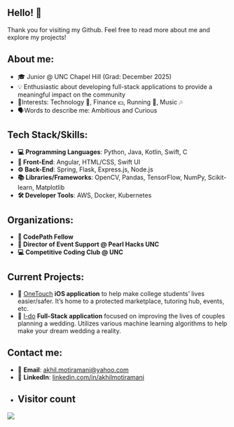 ## Hello! 👋

<!--
**akhilmotiramani/akhilmotiramani** is a ✨ _special_ ✨ repository because its `README.md` (this file) appears on your GitHub profile.

Here are some ideas to get you started:

- 🔭 I’m currently working on ...
- 🌱 I’m currently learning ...
- 👯 I’m looking to collaborate on ...
- 🤔 I’m looking for help with ...
- 💬 Ask me about ...
- 📫 How to reach me: ...
- 😄 Pronouns: ...
- ⚡ Fun fact: ...
-->


Thank you for visiting my Github. Feel free to read more about me and explore my projects! 
## About me: 
- 🎓 Junior @ UNC Chapel Hill (Grad: December 2025)
- 💡 Enthusiastic about developing full-stack applications to provide a meaningful impact on the community
- 👀Interests: Technology 📱, Finance 💵, Running 🏃, Music 🎶
- 🗣️Words to describe me: Ambitious and Curious
## Tech Stack/Skills:
- **💻 Programming Languages**: Python, Java, Kotlin, Swift, C
- **🎨 Front-End**: Angular, HTML/CSS, Swift UI
- **⚙️ Back-End**: Spring, Flask, Express.js, Node.js
- **📚 Libraries/Frameworks**: OpenCV, Pandas, TensorFlow, NumPy, Scikit-learn, Matplotlib
- **🛠️ Developer Tools**: AWS, Docker, Kubernetes
## Organizations:
-  **🚀 CodePath Fellow**
- **🎤 Director of Event Support @ Pearl Hacks UNC**
- **💻 Competitive Coding Club @ UNC**
##  Current Projects:
- 📱 [OneTouch](https://www.onetouchmobileapp.com) **iOS application** to help make college students’ lives easier/safer. It’s home to a protected marketplace, tutoring hub, events, etc.
- 💍 [I-do](https://i-do-extension.web.app/login) **Full-Stack application** focused on improving the lives of couples planning a wedding. Utilizes various machine learning algorithms to help make your dream wedding a reality.
## Contact me: 
- 📧 **Email**: [akhil.motiramani@yahoo.com](mailto:akhil.motiramani@yahoo.com)
- 🔗 **LinkedIn**: [linkedin.com/in/akhilmotiramani](https://linkedin.com/in/akhilmotiramani)
- ## Visitor count
<img src="https://profile-counter.glitch.me/akhilmotiramani/count.svg" />
